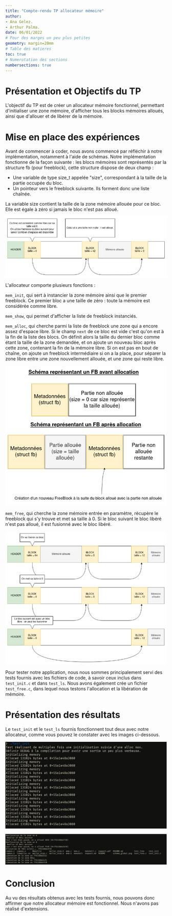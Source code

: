 ```yaml
---
title: "Compte-rendu TP allocateur mémoire"
author:
- Ana Gelez.
- Arthur Palma.
date: 06/01/2022
# Pour des marges un peu plus petites
geometry: margin=20mm
# Table des matieres
toc: true
# Numerotation des sections
numbersections: true
---
```


# Présentation et Objectifs du TP

L'objectif du TP est de créer un allocateur mémoire fonctionnel, permettant d'initialiser une zone mémoire, d'afficher tous les blocks mémoires alloués, ainsi que d'allouer et de libérer de la mémoire. 

# Mise en place des expériences

Avant de commencer à coder, nous avons commencé par réfléchir à notre implémentation, notamment à l'aide de schémas. Notre implémentation fonctionne de la façon suivante : les blocs mémoires sont représentés par la structure fb (pour freeblock), cette structure dispose de deux champ :
- Une variable de type size_t appelée "size", correspondant à la taille de la partie occupée du bloc.
- Un pointeur vers le freeblock suivante. Ils forment donc une liste chaînée.

La variable size contient la taille de la zone mémoire allouée pour ce bloc. Elle est égale à zéro si jamais le bloc n'est pas alloué.

![Schéma du tas avec quelques zones allouées](schema_global.png)

L'allocateur comporte plusieurs fonctions :

`mem_init`, qui sert à instancier la zone mémoire ainsi que le premier freeblock. Ce premier bloc a une taille de zéro : toute la mémoire est considérée comme libre.

`mem_show`, qui permet d'afficher la liste de freeblock instanciés.

`mem_alloc`, qui cherche parmi la liste de freeblock une zone qui a encore assez d'espace libre. Si le champ `next` de ce bloc est vide c'est qu'on est à la fin de la liste des blocs. On définit alors la taille du dernier bloc comme étant la taille de la zone demandée, et on ajoute un nouveau bloc après cette zone, contenant la fin de la mémoire libre. Si on est pas en bout de chaîne, on ajoute un freeblock intermédiaire si on a la place, pour séparer la zone libre entre une zone nouvellement allouée, et
une zone qui reste libre.

![mem_alloc](mem_alloc.png)

`mem_free`, qui cherche la zone mémoire entrée en paramètre, récupère le freeblock qui s'y trouve et met sa taille à 0. Si le bloc suivant le bloc libéré n'est pas alloué, il est fusionné avec le bloc libéré.

![mem_free](mem_free.png)

Pour tester notre application, nous nous sommes principalement servi des tests fournis avec les fichiers de code, à savoir ceux inclus dans `test_init.c` et dans `test_ls`. Nous avons également crée un fichier `test_free.c`, dans lequel nous testons l'allocation et la libération de mémoire.

# Présentation des résultats

Le `test_init` et le `test_ls` fournis fonctionnent tout deux avec notre allocateur, comme vous pouvez le constater avec les images ci-dessous.

![test_init](test_init.png)

![test_ls](test_ls.png)

# Conclusion

Au vu des résultats obtenus avec les tests fournis, nous pouvons donc affirmer que notre allocateur mémoire est fonctionnel. Nous n'avons pas réalisé d'extensions.
